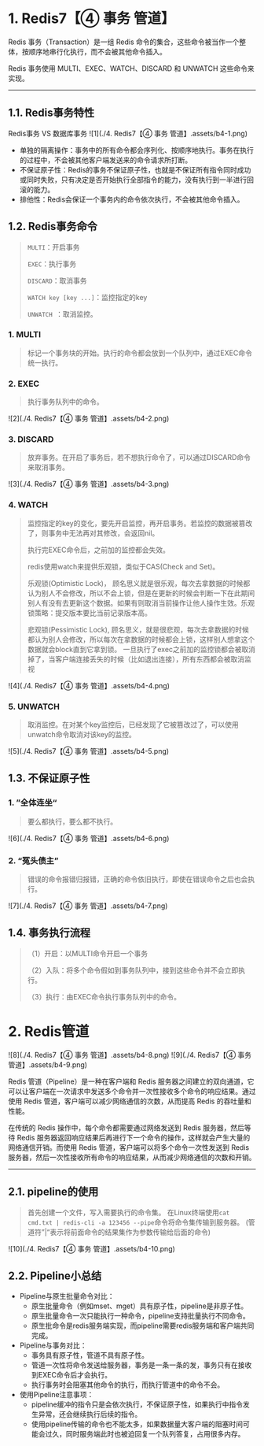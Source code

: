 # 1. Redis7【④ 事务 管道】

Redis 事务（Transaction）是一组 Redis 命令的集合，这些命令被当作一个整体，按顺序地串行化执行，而不会被其他命令插入。

Redis 事务使用 MULTI、EXEC、WATCH、DISCARD 和 UNWATCH 这些命令来实现。

------



## 1.1. Redis事务特性
Redis事务  VS  数据库事务
![1](./4. Redis7【④ 事务 管道】.assets/b4-1.png)

- 单独的隔离操作：事务中的所有命令都会序列化、按顺序地执行。事务在执行的过程中，不会被其他客户端发送来的命令请求所打断。
- 不保证原子性：Redis的事务不保证原子性，也就是不保证所有指令同时成功或同时失败，只有决定是否开始执行全部指令的能力，没有执行到一半进行回滚的能力。
- 排他性：Redis会保证一个事务内的命令依次执行，不会被其他命令插入。



## 1.2. Redis事务命令

> `MULTI`：开启事务
>
> `EXEC`：执行事务
>
> `DISCARD`：取消事务
>
> `WATCH key [key ...]`：监控指定的key
>
> `UNWATCH `：取消监控。



### 1. MULTI

> 标记一个事务块的开始。执行的命令都会放到一个队列中，通过EXEC命令统一执行。



### 2. EXEC

> 执行事务队列中的命令。

![2](./4. Redis7【④ 事务 管道】.assets/b4-2.png)




### 3. DISCARD

> 放弃事务。在开启了事务后，若不想执行命令了，可以通过DISCARD命令来取消事务。

![3](./4. Redis7【④ 事务 管道】.assets/b4-3.png)


### 4. WATCH

> 监控指定的key的变化，要先开启监控，再开启事务。若监控的数据被篡改了，则事务中无法再对其修改，会返回nil。
>
> 执行完EXEC命令后，之前加的监控都会失效。
>
> redis使用watch来提供乐观锁，类似于CAS(Check and Set)。
>
> 乐观锁(Optimistic Lock)， 顾名思义就是很乐观，每次去拿数据的时候都认为别人不会修改，所以不会上锁，但是在更新的时候会判断一下在此期间别人有没有去更新这个数据。如果有则取消当前操作让他人操作生效。乐观锁策略：提交版本要比当前记录版本高。
>
> 悲观锁(Pessimistic Lock), 顾名思义，就是很悲观，每次去拿数据的时候都认为别人会修改，所以每次在拿数据的时候都会上锁，这样别人想拿这个数据就会block直到它拿到锁。
> 一旦执行了exec之前加的监控锁都会被取消掉了，当客户端连接丢失的时候（比如退出连接），所有东西都会被取消监视

![4](./4. Redis7【④ 事务 管道】.assets/b4-4.png)


### 5. UNWATCH

> 取消监控。在对某个key监控后，已经发现了它被篡改过了，可以使用unwatch命令取消对该key的监控。

![5](./4. Redis7【④ 事务 管道】.assets/b4-5.png)


## 1.3. 不保证原子性

### 1. ”全体连坐“

> 要么都执行，要么都不执行。

![6](./4. Redis7【④ 事务 管道】.assets/b4-6.png)


### 2. “冤头债主”

> 错误的命令报错归报错，正确的命令依旧执行，即使在错误命令之后也会执行。

![7](./4. Redis7【④ 事务 管道】.assets/b4-7.png)




## 1.4. 事务执行流程

> （1）开启：以MULTI命令开启一个事务
>
> （2）入队：将多个命令假如到事务队列中，接到这些命令并不会立即执行。
>
> （3）执行：由EXEC命令执行事务队列中的命令。


# 2. Redis管道
![8](./4. Redis7【④ 事务 管道】.assets/b4-8.png)
![9](./4. Redis7【④ 事务 管道】.assets/b4-9.png)

Redis 管道（Pipeline）是一种在客户端和 Redis 服务器之间建立的双向通道，它可以让客户端在一次请求中发送多个命令并一次性接收多个命令的响应结果。通过使用 Redis 管道，客户端可以减少网络通信的次数，从而提高 Redis 的吞吐量和性能。

在传统的 Redis 操作中，每个命令都需要通过网络发送到 Redis 服务器，然后等待 Redis 服务器返回响应结果后再进行下一个命令的操作，这样就会产生大量的网络通信开销。而使用 Redis 管道，客户端可以将多个命令一次性发送到 Redis 服务器，然后一次性接收所有命令的响应结果，从而减少网络通信的次数和开销。

------



## 2.1. pipeline的使用

> 首先创建一个文件，写入需要执行的命令集。
> 在Linux终端使用`cat cmd.txt | redis-cli -a 123456 --pipe`命令将命令集传输到服务器。
> (管道符”|“表示将前面命令的结果集作为参数传输给后面的命令)

![10](./4. Redis7【④ 事务 管道】.assets/b4-10.png)


## 2.2. Pipeline小总结

- Pipeline与原生批量命令对比：
  - 原生批量命令（例如mset、mget）具有原子性，pipeline是非原子性。
  - 原生批量命令一次只能执行一种命令，pipeline支持批量执行不同命令。
  - 原生批命令是redis服务端实现，而pipeline需要redis服务端和客户端共同完成。
- Pipeline与事务对比：
  - 事务具有原子性，管道不具有原子性。
  - 管道一次性将命令发送给服务器，事务是一条一条的发，事务只有在接收到EXEC命令后才会执行。
  - 执行事务时会阻塞其他命令的执行，而执行管道中的命令不会。
- 使用Pipeline注意事项：
  - pipeline缓冲的指令只是会依次执行，不保证原子性，如果执行中指令发生异常，还会继续执行后续的指令。
  - 使用pipeline传输的命令也不能太多，如果数据量大客户端的阻塞时间可能会过久，同时服务端此时也被迫回复一个队列答复，占用很多内存。